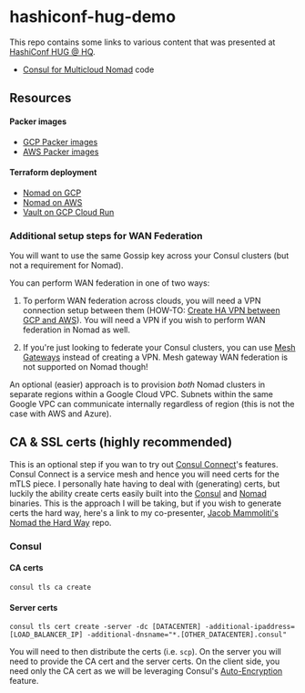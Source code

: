# hashiconf-hug-demo

This repo contains some links to various content that was presented at [HashiConf HUG @ HQ](https://www.meetup.com/san-francisco-hashicorp-user-group/events/295805336). 

- [Consul for Multicloud Nomad](https://github.com/jacobmammoliti/consul-multicloud-demo/tree/main/nomad) code


## Resources
#### Packer images
- [GCP Packer images](https://github.com/Neutrollized/packer-gcp-with-githubactions)
- [AWS Packer images](https://github.com/Neutrollized/packer-vm-templates/tree/main/aws)

#### Terraform deployment
- [Nomad on GCP](https://github.com/Neutrollized/hashicorp-nomad-on-gcp)
- [Nomad on AWS](https://github.com/Neutrollized/hashicorp-nomad-on-aws)
- [Vault on GCP Cloud Run](https://github.com/Neutrollized/hashicorp-vault-with-cloud-run)


### Additional setup steps for WAN Federation
You will want to use the same Gossip key across your Consul clusters (but not a requirement for Nomad).  

You can perform WAN federation in one of two ways:
1. To perform WAN federation across clouds, you will need a VPN connection setup between them (HOW-TO: [Create HA VPN between GCP and AWS](https://cloud.google.com/network-connectivity/docs/vpn/tutorials/create-ha-vpn-connections-google-cloud-aws)).  You will need a VPN if you wish to perform WAN federation in Nomad as well.

2. If you're just looking to federate your Consul clusters, you can use [Mesh Gateways](https://developer.hashicorp.com/consul/tutorials/developer-mesh/service-mesh-gateways) instead of creating a VPN.  Mesh gateway WAN federation is not supported on Nomad though!

An optional (easier) approach is to provision *both* Nomad clusters in separate regions within a Google Cloud VPC.  Subnets within the same Google VPC can communicate internally regardless of region (this is not the case with AWS and Azure).  


## CA & SSL certs (highly recommended)
This is an optional step if you wan to try out [Consul Connect](https://developer.hashicorp.com/consul/docs/connect)'s features.  Consul Connect is a service mesh and hence you will need certs for the mTLS piece. I personally hate having to deal with (generating) certs, but luckily the ability create certs easily built into the [Consul](https://developer.hashicorp.com/consul/commands/tls) and [Nomad](https://developer.hashicorp.com/nomad/docs/commands/tls) binaries.  This is the approach I will be taking, but if you wish to generate certs the hard way, here's a link to my co-presenter, [Jacob Mammoliti's Nomad the Hard Way](https://github.com/jacobmammoliti/nomad-the-hard-way/blob/main/docs/04-certificate-authority.md) repo.

### Consul
#### CA certs
```console
consul tls ca create
```

#### Server certs
```console
consul tls cert create -server -dc [DATACENTER] -additional-ipaddress=[LOAD_BALANCER_IP] -additional-dnsname="*.[OTHER_DATACENTER].consul"
```

You will need to then distribute the certs (i.e. `scp`). On the server you will need to provide the CA cert and the server certs.  On the client side, you need only the CA cert as we will be leveraging Consul's [Auto-Encryption](https://developer.hashicorp.com/consul/tutorials/security/tls-encryption-secure#client-certificate-distribution) feature.
